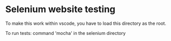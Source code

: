 # Selenium website testing

To make this work within vscode, you have to load this directory as the root.

To run tests:
command 'mocha' in the selenium directory